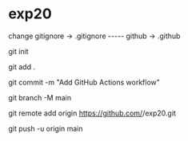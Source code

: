 # exp20

change gitignore -> .gitignore  ----- github -> .github


git init

git add .

git commit -m "Add GitHub Actions workflow"

git branch -M main

git remote add origin https://github.com/<USERNAME>/exp20.git

git push -u origin main
